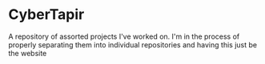 # CyberTapir

A repository of assorted projects I've worked on. I'm in the process of properly separating them into individual repositories and having this just be the website
